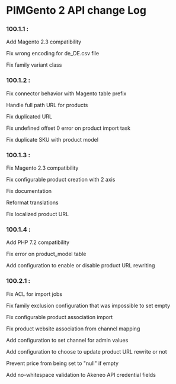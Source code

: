 # PIMGento 2 API change Log

### 100.1.1 :
Add Magento 2.3 compatibility

Fix wrong encoding for de_DE.csv file

Fix family variant class

### 100.1.2 :
Fix connector behavior with Magento table prefix

Handle full path URL for products

Fix duplicated URL

Fix undefined offset 0 error on product import task

Fix duplicate SKU with product model

### 100.1.3 :
Fix Magento 2.3 compatibility

Fix configurable product creation with 2 axis

Fix documentation

Reformat translations

Fix localized product URL

### 100.1.4 :
Add PHP 7.2 compatibility

Fix error on product_model table

Add configuration to enable or disable product URL rewriting

### 100.2.1 :
Fix ACL for import jobs

Fix family exclusion configuration that was impossible to set empty

Fix configurable product association import

Fix product website association from channel mapping

Add configuration to set channel for admin values

Add configuration to choose to update product URL rewrite or not

Prevent price from being set to "null" if empty

Add no-whitespace validation to Akeneo API credential fields